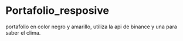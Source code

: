# Portafolio_resposive
portafolio en color negro y amarillo, utiliza la api de binance y una para saber el clima.
